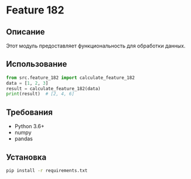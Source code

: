 # Feature 182
## Описание
Этот модуль предоставляет функциональность для обработки данных.
## Использование
```python
from src.feature_182 import calculate_feature_182
data = [1, 2, 3]
result = calculate_feature_182(data)
print(result)  # [2, 4, 6]
```
## Требования
- Python 3.6+
- numpy
- pandas
## Установка
```bash
pip install -r requirements.txt
```